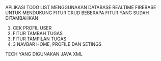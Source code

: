 APLIKASI TODO LIST MENGGUNAKAN DATABASE REALTIME FIREBASE UNTUK MENDUKUNG FITUR CRUD
BEBERAPA FITUR YANG SUDAH DITAMBAHKAN
1. CEK PROFIL USER
2. FITUR TAMBAH TUGAS
3. FITUR TAMPILAN TUGAS
4. 3 NAVBAR HOME, PROFILE DAN SETINGS

TECH YANG DIGUNAKAN JAVA XML
